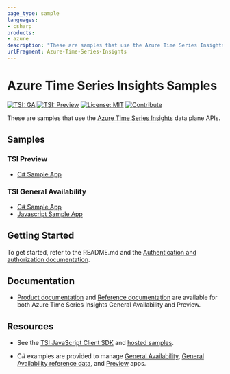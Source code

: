 ```yaml
---
page_type: sample
languages:
- csharp
products:
- azure
description: "These are samples that use the Azure Time Series Insights data plane APIs."
urlFragment: Azure-Time-Series-Insights
---
```


# Azure Time Series Insights Samples

[![TSI: GA](https://img.shields.io/badge/TSI-GA-blue.svg)](https://docs.microsoft.com/azure/time-series-insights/time-series-insights-overview) [![TSI: Preview](https://img.shields.io/badge/TSI-Preview-blue.svg)](https://docs.microsoft.com/azure/time-series-insights/time-series-insights-update-overview) [![License: MIT](https://img.shields.io/badge/License-MIT-yellow.svg)](https://opensource.org/licenses/MIT) [![Contribute](https://img.shields.io/badge/PR%27s-welcome-brightgreen.svg)](CONTRIBUTING.md)

These are samples that use the [Azure Time Series Insights](https://azure.microsoft.com/services/time-series-insights/) data plane APIs.

## Samples

### TSI Preview

* [C# Sample App](https://github.com/Azure-Samples/Azure-Time-Series-Insights/tree/master/csharp-tsi-preview-sample)

### TSI General Availability

* [C# Sample App](https://github.com/Azure-Samples/Azure-Time-Series-Insights/tree/master/csharp-tsi-ga-sample)
* [Javascript Sample App](https://github.com/Azure-Samples/Azure-Time-Series-Insights/tree/master/javascript-tsi-ga-sample)

## Getting Started

To get started, refer to the README.md and the [Authentication and authorization documentation](https://docs.microsoft.com/azure/time-series-insights/time-series-insights-authentication-and-authorization).

## Documentation

* [Product documentation](https://docs.microsoft.com/azure/time-series-insights/) and [Reference documentation](https://docs.microsoft.com/rest/api/time-series-insights/) are available for both Azure Time Series Insights General Availability and Preview.

## Resources

* See the [TSI JavaScript Client SDK](https://github.com/microsoft/tsiclient/blob/master/docs/API.md) and [hosted samples](https://tsiclientsample.azurewebsites.net/).

* C# examples are provided to manage [General Availability](https://docs.microsoft.com/azure/time-series-insights/time-series-insights-query-data-csharp), [General Availability reference data](https://docs.microsoft.com/azure/time-series-insights/time-series-insights-manage-reference-data-csharp), and [Preview](https://docs.microsoft.com/azure/time-series-insights/time-series-insights-update-query-data-csharp) apps.
